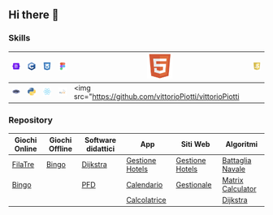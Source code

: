 ## Hi there 👋

### Skills

| <img src="https://github.com/vittorioPiotti/vittorioPiotti/blob/main/images/bootstrap.png" width="50"> | <img src="https://github.com/vittorioPiotti/vittorioPiotti/blob/main/images/c.png" width="50"> | <img src="https://github.com/vittorioPiotti/vittorioPiotti/blob/main/images/css.png" width="50"> | <img src="https://github.com/vittorioPiotti/vittorioPiotti/blob/main/images/figma.png" width="50"> | <img src="https://github.com/vittorioPiotti/vittorioPiotti/blob/main/images/html.png" width="50"> | <img src="https://github.com/vittorioPiotti/vittorioPiotti/blob/main/images/js.png" width="50"> |
|-------------|-------------|-------------|-------------|-------------|-------------|
| <img src="https://github.com/vittorioPiotti/vittorioPiotti/blob/main/images/php.png" width="50"> | <img src="https://github.com/vittorioPiotti/vittorioPiotti/blob/main/images/py.png" width="50"> | <img src="https://github.com/vittorioPiotti/vittorioPiotti/blob/main/images/react-native.png" width="50"> | <img src="https://github.com/vittorioPiotti/vittorioPiotti/blob/main/images/sql.png" width="50"> | <img src="https://github.com/vittorioPiotti/vittorioPiotti


### Repository

| Giochi Online                                                                                      | Giochi Offline                                                                            | Software didattici                                                                       | App                                                                                              | Siti Web                                                                                          | Algoritmi                                                                                     |
|----------------------------------------------------------------------------------------------------|------------------------------------------------------------------------------------------|------------------------------------------------------------------------------------------|--------------------------------------------------------------------------------------------------|---------------------------------------------------------------------------------------------------|--------------------------------------------------------------------------------------------------|
| [FilaTre](https://github.com/vittorioPiotti/FilaTre-Online)                                 | [Bingo](https://github.com/vittorioPiotti/Bingo-Bootstrap)                        | [Dijkstra](https://github.com/vittorioPiotti/Dijkstra-Bootstrap)                  | [Gestione Hotels](https://github.com/vittorioPiotti/Gestione-Hotel-App)                      | [Gestione Hotels](https://github.com/vittorioPiotti/Gestione-Hotel-PHP)                      | [Battaglia Navale](https://github.com/vittorioPiotti/Battaglia-Navale-C)                       |
| [Bingo](https://github.com/vittorioPiotti/Bingo-Online-Bootstrap/tree/main)                |                                                                                          | [PFD](https://github.com/vittorioPiotti/Primary-Flight-Display)       | [Calendario](https://github.com/vittorioPiotti?tab=repositories)                                 | [Gestionale](https://github.com/vittorioPiotti/Gestionale)                                        | [Matrix Calculator](https://github.com/vittorioPiotti/Matrix-Calculator-C)                |
|                                                                                                    |                                                                                          |                                                                                          | [Calcolatrice](https://github.com/vittorioPiotti/Calcolatrice-React-Native)                      |                                                                                                   | [Dijkstra](https://github.com/vittorioPiotti?tab=repositories)                  |


